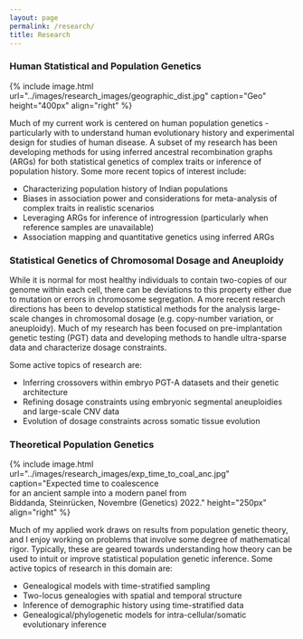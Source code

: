 ```yaml
---
layout: page
permalink: /research/
title: Research
---
```


### Human Statistical and Population Genetics

{% include image.html url="../images/research_images/geographic_dist.jpg" caption="Geo" height="400px" align="right" %}


Much of my current work is centered on human population genetics - particularly with to understand human evolutionary history and experimental design for studies of human disease. A subset of my research has been developing methods for using inferred ancestral recombination graphs (ARGs) for both statistical genetics of complex traits or inference of population history. Some more recent topics of interest include:

* Characterizing population history of Indian populations
* Biases in association power and considerations for meta-analysis of complex traits in realistic scenarios
* Leveraging ARGs for inference of introgression (particularly when reference samples are unavailable)
* Association mapping and quantitative genetics using inferred ARGs


### Statistical Genetics of Chromosomal Dosage and Aneuploidy

While it is normal for most healthy individuals to contain two-copies of our genome within each cell, there can be deviations to this property either due to mutation or errors in chromosome segregation. A more recent research directions has been to develop statistical methods for the analysis large-scale changes in chromosomal dosage (e.g. copy-number variation, or aneuploidy). Much of my research has been focused on pre-implantation genetic testing (PGT) data and developing methods to handle ultra-sparse data and characterize dosage constraints.

Some active topics of research are:

* Inferring crossovers within embryo PGT-A datasets and their genetic architecture
* Refining dosage constraints using embryonic segmental aneuploidies and large-scale CNV data
* Evolution of dosage constraints across somatic tissue evolution

### Theoretical Population Genetics

{% include image.html url="../images/research_images/exp_time_to_coal_anc.jpg" caption="Expected time to coalescence <br />for an ancient sample into a modern panel from <br /> Biddanda, Steinrücken, Novembre (Genetics) 2022." height="250px" align="right" %}

Much of my applied work draws on results from population genetic theory, and I enjoy working on problems that involve some degree of mathematical rigor. Typically, these are geared towards understanding how theory can be used to intuit or improve statistical population genetic inference. Some active topics of research in this domain are: 

* Genealogical models with time-stratified sampling
* Two-locus genealogies with spatial and temporal structure
* Inference of demographic history using time-stratified data
* Genealogical/phylogenetic models for intra-cellular/somatic evolutionary inference 
